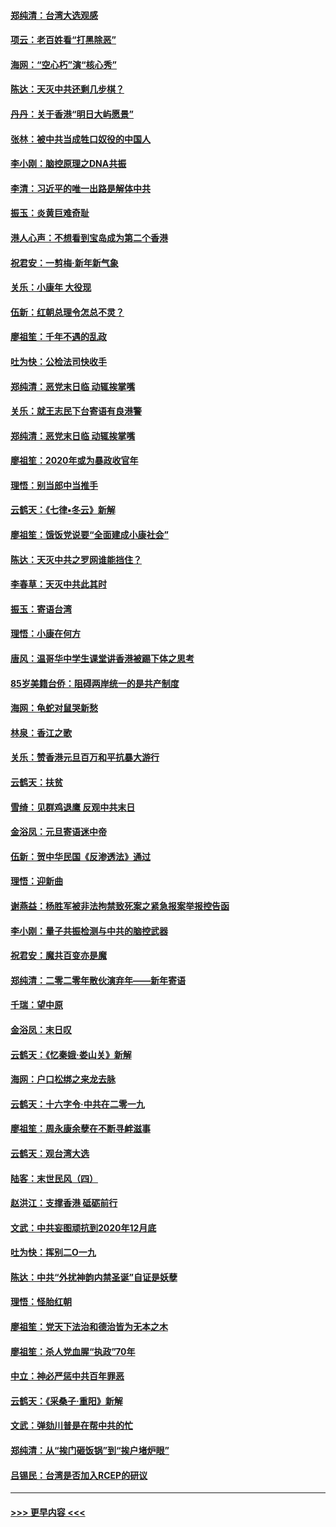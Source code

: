 #### [郑纯清：台湾大选观感](../pages/nsc993/n11786210.md?t=01121555) 
#### [项云：老百姓看“打黑除恶”](../pages/nsc993/n11785398.md?t=01121555) 
#### [海网：“空心朽”演“核心秀”](../pages/nsc993/n11783874.md?t=01121555) 
#### [陈达：天灭中共还剩几步棋？](../pages/nsc993/n11783719.md?t=01121555) 
#### [丹丹：关于香港“明日大屿愿景”](../pages/nsc993/n11783273.md?t=01121555) 
#### [张林：被中共当成牲口奴役的中国人](../pages/nsc993/n11782397.md?t=01121555) 
#### [李小刚：脑控原理之DNA共振](../pages/nsc993/n11780962.md?t=01121555) 
#### [李清：习近平的唯一出路是解体中共](../pages/nsc993/n11780866.md?t=01121555) 
#### [振玉：炎黄巨难奇耻](../pages/nsc993/n11779632.md?t=01121555) 
#### [港人心声：不想看到宝岛成为第二个香港](../pages/nsc993/n11778817.md?t=01121555) 
#### [祝君安：一剪梅‧新年新气象](../pages/nsc993/n11776340.md?t=01121555) 
#### [关乐：小康年 大役现](../pages/nsc993/n11774213.md?t=01121555) 
#### [伍新：红朝总理令怎总不灵？](../pages/nsc993/n11770813.md?t=01121555) 
#### [廖祖笙：千年不遇的乱政](../pages/nsc993/n11770373.md?t=01121555) 
#### [吐为快：公检法司快收手](../pages/nsc993/n11770359.md?t=01121555) 
#### [郑纯清：恶党末日临 动辄挨掌嘴](../pages/nsc993/n11769912.md?t=01121555) 
#### [关乐：就王志民下台寄语有良港警](../pages/nsc993/n11769903.md?t=01121555) 
#### [郑纯清：恶党末日临 动辄挨掌嘴](../pages/nsc993/n11769356.md?t=01121555) 
#### [廖祖笙：2020年或为暴政收官年](../pages/nsc993/n11768216.md?t=01121555) 
#### [理悟：别当郎中当推手](../pages/nsc993/n11768243.md?t=01121555) 
#### [云鹤天：《七律▪冬云》新解](../pages/nsc993/n11768204.md?t=01121555) 
#### [廖祖笙：饿饭党说要“全面建成小康社会”](../pages/nsc993/n11767482.md?t=01121555) 
#### [陈达：天灭中共之罗网谁能挡住？](../pages/nsc993/n11767465.md?t=01121555) 
#### [李春草：天灭中共此其时](../pages/nsc993/n11767452.md?t=01121555) 
#### [振玉：寄语台湾](../pages/nsc993/n11767432.md?t=01121555) 
#### [理悟：小康在何方](../pages/nsc993/n11767394.md?t=01121555) 
#### [唐风：温哥华中学生课堂讲香港被踢下体之思考](../pages/nsc993/n11766848.md?t=01121555) 
#### [85岁美籍台侨：阻碍两岸统一的是共产制度](../pages/nsc993/n11765043.md?t=01121555) 
#### [海网：龟蛇对鼠哭新愁](../pages/nsc993/n11764895.md?t=01121555) 
#### [林泉：香江之歌](../pages/nsc993/n11764415.md?t=01121555) 
#### [关乐：赞香港元旦百万和平抗暴大游行](../pages/nsc993/n11764382.md?t=01121555) 
#### [云鹤天：扶贫](../pages/nsc993/n11764245.md?t=01121555) 
#### [雪绮：见群鸡退鹰  反观中共末日](../pages/nsc993/n11762112.md?t=01121555) 
#### [金浴凤：元旦寄语迷中帝](../pages/nsc993/n11761788.md?t=01121555) 
#### [伍新：贺中华民国《反渗透法》通过](../pages/nsc993/n11761994.md?t=01121555) 
#### [理悟：迎新曲](../pages/nsc993/n11761152.md?t=01121555) 
#### [谢燕益：杨胜军被非法拘禁致死案之紧急报案举报控告函](../pages/nsc993/n11756134.md?t=01121555) 
#### [李小刚：量子共振检测与中共的脑控武器](../pages/nsc993/n11754518.md?t=01121555) 
#### [祝君安：魔共百变亦是魔](../pages/nsc993/n11754469.md?t=01121555) 
#### [郑纯清：二零二零年散伙演弃年——新年寄语](../pages/nsc993/n11754195.md?t=01121555) 
#### [千瑞：望中原](../pages/nsc993/n11754159.md?t=01121555) 
#### [金浴凤：末日叹](../pages/nsc993/n11752359.md?t=01121555) 
#### [云鹤天：《忆秦娥‧娄山关》新解](../pages/nsc993/n11752348.md?t=01121555) 
#### [海网：户口松绑之来龙去脉](../pages/nsc993/n11752328.md?t=01121555) 
#### [云鹤天：十六字令‧中共在二零一九](../pages/nsc993/n11752305.md?t=01121555) 
#### [廖祖笙：周永康余孽在不断寻衅滋事](../pages/nsc993/n11751013.md?t=01121555) 
#### [云鹤天：观台湾大选](../pages/nsc993/n11751007.md?t=01121555) 
#### [陆客：末世民风（四）](../pages/nsc993/n11749203.md?t=01121555) 
#### [赵洪江：支撑香港 砥砺前行](../pages/nsc993/n11748482.md?t=01121555) 
#### [文武：中共妄图顽抗到2020年12月底](../pages/nsc993/n11748446.md?t=01121555) 
#### [吐为快：挥别二O一九](../pages/nsc993/n11748411.md?t=01121555) 
#### [陈达：中共“外扰神韵内禁圣诞”自证是妖孽](../pages/nsc993/n11748226.md?t=01121555) 
#### [理悟：怪胎红朝](../pages/nsc993/n11748206.md?t=01121555) 
#### [廖祖笙：党天下法治和德治皆为无本之木](../pages/nsc993/n11748135.md?t=01121555) 
#### [廖祖笙：杀人党血腥“执政”70年](../pages/nsc993/n11745144.md?t=01121555) 
#### [中立：神必严惩中共百年罪恶](../pages/nsc993/n11744970.md?t=01121555) 
#### [云鹤天：《采桑子‧重阳》新解](../pages/nsc993/n11744948.md?t=01121555) 
#### [文武：弹劾川普是在帮中共的忙](../pages/nsc993/n11744758.md?t=01121555) 
#### [郑纯清：从“挨门砸饭锅”到“挨户堵炉眼”](../pages/nsc993/n11744745.md?t=01121555) 
#### [吕锡民：台湾是否加入RCEP的研议](../pages/nsc993/n11744701.md?t=01121555) 

----
#### [ >>> 更早内容 <<< ](../indexes/nsc993-earlier.md)
